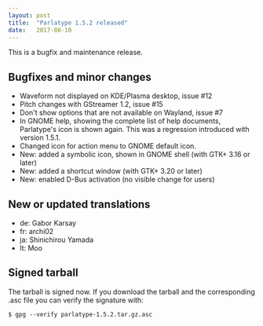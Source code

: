 ```yaml
---
layout: post
title:  "Parlatype 1.5.2 released"
date:   2017-08-10
---
```


This is a bugfix and maintenance release.

## Bugfixes and minor changes
* Waveform not displayed on KDE/Plasma desktop, issue #12 
* Pitch changes with GStreamer 1.2, issue #15 
* Don't show options that are not available on Wayland, issue #7 
* In GNOME help, showing the complete list of help documents, Parlatype's icon is shown again. This was a regression introduced with version 1.5.1.
* Changed icon for action menu to GNOME default icon.
* New: added a symbolic icon, shown in GNOME shell (with GTK+ 3.16 or later)
* New: added a shortcut window (with GTK+ 3.20 or later)
* New: enabled D-Bus activation (no visible change for users)

## New or updated translations
* de: Gabor Karsay
* fr: archi02
* ja: Shinichirou Yamada
* lt: Moo

## Signed tarball
The tarball is signed now. If you download the tarball and the corresponding .asc file you can verify the signature with:
```
$ gpg --verify parlatype-1.5.2.tar.gz.asc
```


